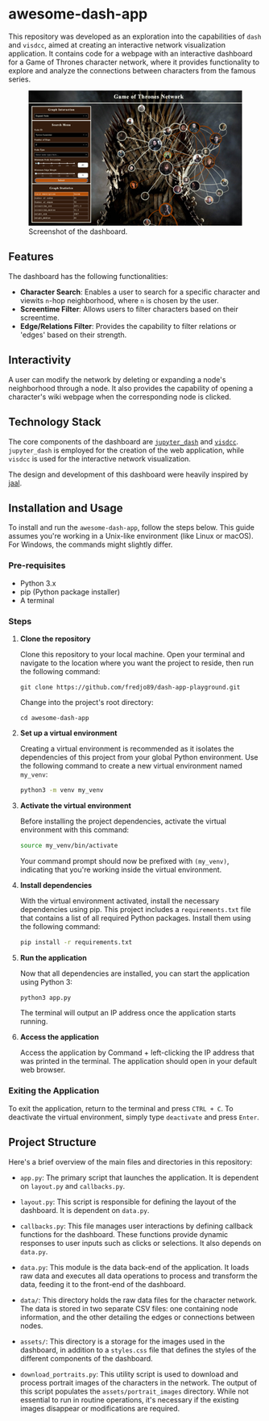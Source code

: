 # awesome-dash-app
This repository was developed as an exploration into the capabilities of `dash` and `visdcc`, aimed at creating an interactive network visualization application. It contains code for a webpage with an interactive dashboard for a Game of Thrones character network, where it provides functionality to explore and analyze the connections between characters from the famous series.

<figure>
    <img src="assets/got_network_screenshot.png" alt="Image missing??" style="width:500px; height:auto;">
    <figcaption>Screenshot of the dashboard.</figcaption>
</figure>

## Features 

The dashboard has the following functionalities:
- **Character Search**: Enables a user to search for a specific character and viewits `n`-hop neighborhood, where `n` is chosen by the user. 
- **Screentime Filter**: Allows users to filter characters based on their screentime.
- **Edge/Relations Filter**: Provides the capability to filter relations or 'edges' based on their strength.

## Interactivity
A user can modify the network by deleting or expanding a node's neighborhood through a node. 
It also provides the capability of opening a character's wiki webpage when the corresponding node is clicked. 

## Technology Stack

The core components of the dashboard are [`jupyter_dash`](https://github.com/plotly/jupyter-dash) and [`visdcc`](https://github.com/jimmybow/visdcc). `jupyter_dash` is employed for the creation of the web application, while `visdcc` is used for the interactive network visualization.

The design and development of this dashboard were heavily inspired by [jaal](https://github.com/imohitmayank/jaal).

## Installation and Usage

To install and run the `awesome-dash-app`, follow the steps below. This guide assumes you're working in a Unix-like environment (like Linux or macOS). For Windows, the commands might slightly differ.

### Pre-requisites

- Python 3.x
- pip (Python package installer)
- A terminal

### Steps

1. **Clone the repository**

    Clone this repository to your local machine. Open your terminal and navigate to the location where you want the project to reside, then run the following command:
    ```
    git clone https://github.com/fredjo89/dash-app-playground.git
    ```
    Change into the project's root directory:
    ```
    cd awesome-dash-app
    ```

2. **Set up a virtual environment**

    Creating a virtual environment is recommended as it isolates the dependencies of this project from your global Python environment. Use the following command to create a new virtual environment named `my_venv`:
    ```bash
    python3 -m venv my_venv
    ```

3. **Activate the virtual environment**

    Before installing the project dependencies, activate the virtual environment with this command:
    ```bash
    source my_venv/bin/activate
    ```
    Your command prompt should now be prefixed with `(my_venv)`, indicating that you're working inside the virtual environment.

4. **Install dependencies**

    With the virtual environment activated, install the necessary dependencies using pip. This project includes a `requirements.txt` file that contains a list of all required Python packages. Install them using the following command:
    ```bash
    pip install -r requirements.txt
    ```

5. **Run the application**

    Now that all dependencies are installed, you can start the application using Python 3:
    ```bash
    python3 app.py
    ```
    The terminal will output an IP address once the application starts running.

6. **Access the application**

    Access the application by Command + left-clicking the IP address that was printed in the terminal. The application should open in your default web browser.

### Exiting the Application

To exit the application, return to the terminal and press `CTRL + C`. To deactivate the virtual environment, simply type `deactivate` and press `Enter`.


## Project Structure

Here's a brief overview of the main files and directories in this repository:

- `app.py`: The primary script that launches the application. It is dependent on `layout.py` and `callbacks.py`.

- `layout.py`: This script is responsible for defining the layout of the dashboard. It is dependent on `data.py`.

- `callbacks.py`: This file manages user interactions by defining callback functions for the dashboard. These functions provide dynamic responses to user inputs such as clicks or selections. It also depends on `data.py`.

- `data.py`: This module is the data back-end of the application. It loads raw data and executes all data operations to process and transform the data, feeding it to the front-end of the dashboard.

- `data/`: This directory holds the raw data files for the character network. The data is stored in two separate CSV files: one containing node information, and the other detailing the edges or connections between nodes.

- `assets/`: This directory is a storage for the images used in the dashboard, in addition to a `styles.css` file that defines the styles of the different components of the dashboard. 

- `download_portraits.py`: This utility script is used to download and process portrait images of the characters in the network. The output of this script populates the `assets/portrait_images` directory. While not essential to run in routine operations, it's necessary if the existing images disappear or modifications are required.